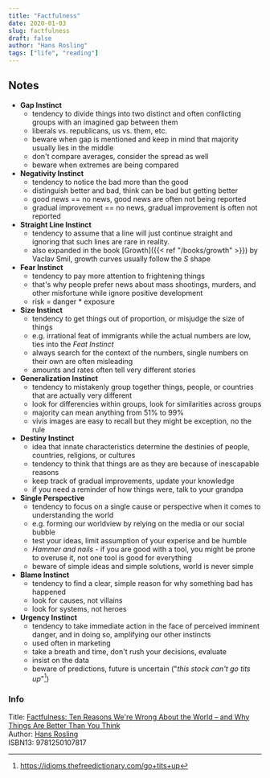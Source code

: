 ```yaml
---
title: "Factfulness"
date: 2020-01-03
slug: factfulness
draft: false
author: "Hans Rosling"
tags: ["life", "reading"]
---
```


## Notes

- **Gap Instinct**
  - tendency to divide things into two distinct and often conflicting groups with an imagined gap between them
  - liberals vs. republicans, us vs. them, etc.
  - beware when gap is mentioned and keep in mind that majority usually lies in the middle
  - don't compare averages, consider the spread as well
  - beware when extremes are being compared
- **Negativity Instinct**
  - tendency to notice the bad more than the good
  - distinguish better and bad, think can be bad but getting better
  - good news == no news, good news are often not being reported
  - gradual improvement == no news, gradual improvement is often not reported
- **Straight Line Instinct**
  - tendency to assume that a line will just continue straight and ignoring that such lines are rare in reality.
  - also expanded in the book [Growth]({{< ref "/books/growth" >}}) by Vaclav Smil, growth curves usually follow the _S_ shape
- **Fear Instinct**
  - tendency to pay more attention to frightening things
  - that's why people prefer news about mass shootings, murders, and other misfortune while ignore positive development
  - risk = danger * exposure
- **Size Instinct**
  - tendency to get things out of proportion, or misjudge the size of things
  - e.g. irrational feat of immigrants while the actual numbers are low, ties into the _Feat Instinct_
  - always search for the context of the numbers, single numbers on their own are often misleading
  - amounts and rates often tell very different stories
- **Generalization Instinct**
  - tendency to mistakenly group together things, people, or countries that are actually very different
  - look for differencies within groups, look for similarities across groups
  - majority can mean anything from 51% to 99%
  - vivis images are easy to recall but they might be exception, no the rule
- **Destiny Instinct**
  - idea that innate characteristics determine the destinies of people, countries, religions, or cultures
  - tendency to think that things are as they are because of inescapable reasons
  - keep track of gradual improvements, update your knowledge
  - if you need a reminder of how things were, talk to your grandpa
- **Single Perspective**
  - tendency to focus on a single cause or perspective when it comes to understanding the world
  - e.g. forming our worldview by relying on the media or our social bubble
  - test your ideas, limit assumption of your experise and be humble
  - _Hammer and nails_ - if you are good with a tool, you might be prone to overuse it, not one tool is good for everything
  - beware of simple ideas and simple solutions, world is never simple
- **Blame Instinct**
  - tendency to find a clear, simple reason for why something bad has happened
  - look for causes, not villains
  - look for systems, not heroes
- **Urgency Instinct**
  - tendency to take immediate action in the face of perceived imminent danger, and in doing so, amplifying our other instincts
  - used often in marketing
  - take a breath and time, don't rush your decisions, evaluate
  - insist on the data
  - beware of predictions, future is uncertain ("_this stock can't go tits up_"[^tits_up])

### Info

Title: [Factfulness: Ten Reasons We're Wrong About the World – and Why Things Are Better Than You Think](https://en.wikipedia.org/wiki/Factfulness:_Ten_Reasons_We%27re_Wrong_About_the_World_%E2%80%93_and_Why_Things_Are_Better_Than_You_Think)\
Author: [Hans Rosling](https://en.wikipedia.org/wiki/Hans_Rosling)\
ISBN13: 9781250107817

[^tits_up]: https://idioms.thefreedictionary.com/go+tits+up

